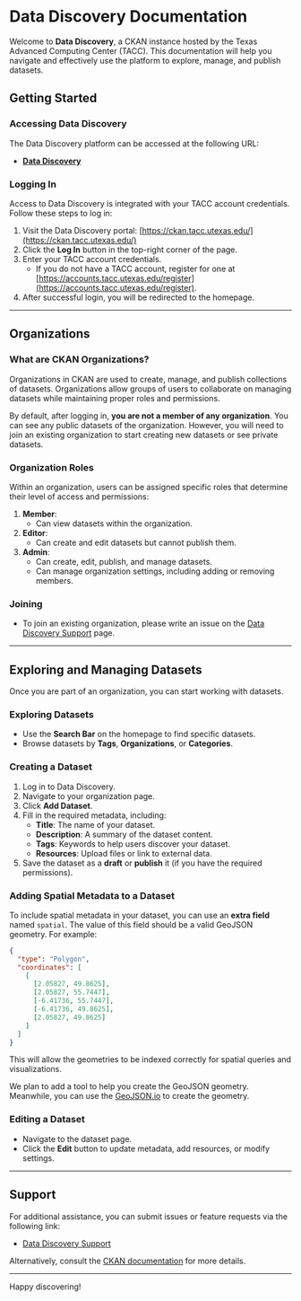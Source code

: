 # Data Discovery Documentation

Welcome to **Data Discovery**, a CKAN instance hosted by the Texas Advanced Computing Center (TACC). This documentation will help you navigate and effectively use the platform to explore, manage, and publish datasets.

## Getting Started

### Accessing Data Discovery

The Data Discovery platform can be accessed at the following URL:

- **[Data Discovery](https://ckan.tacc.utexas.edu/)**

### Logging In

Access to Data Discovery is integrated with your TACC account credentials. Follow these steps to log in:

1. Visit the Data Discovery portal: [https://ckan.tacc.utexas.edu/](https://ckan.tacc.utexas.edu/)
2. Click the **Log In** button in the top-right corner of the page.
3. Enter your TACC account credentials.
   - If you do not have a TACC account, register for one at [https://accounts.tacc.utexas.edu/register](https://accounts.tacc.utexas.edu/register).
4. After successful login, you will be redirected to the homepage.

---

## Organizations

### What are CKAN Organizations?

Organizations in CKAN are used to create, manage, and publish collections of datasets. Organizations allow groups of users to collaborate on managing datasets while maintaining proper roles and permissions.

By default, after logging in, **you are not a member of any organization**. You can see any public datasets of the organization. However, you will need to join an existing organization to start creating new datasets or see private datasets.

### Organization Roles

Within an organization, users can be assigned specific roles that determine their level of access and permissions:

1. **Member**:
   - Can view datasets within the organization.
2. **Editor**:
   - Can create and edit datasets but cannot publish them.
3. **Admin**:
   - Can create, edit, publish, and manage datasets.
   - Can manage organization settings, including adding or removing members.

### Joining

- To join an existing organization, please write an issue on the [Data Discovery Support](https://github.com/In-For-Disaster-Analytics/ckan-docker/issues) page.

---

## Exploring and Managing Datasets

Once you are part of an organization, you can start working with datasets.

### Exploring Datasets

- Use the **Search Bar** on the homepage to find specific datasets.
- Browse datasets by **Tags**, **Organizations**, or **Categories**.

### Creating a Dataset

1. Log in to Data Discovery.
2. Navigate to your organization page.
3. Click **Add Dataset**.
4. Fill in the required metadata, including:
   - **Title**: The name of your dataset.
   - **Description**: A summary of the dataset content.
   - **Tags**: Keywords to help users discover your dataset.
   - **Resources**: Upload files or link to external data.
5. Save the dataset as a **draft** or **publish** it (if you have the required permissions).

### Adding Spatial Metadata to a Dataset

To include spatial metadata in your dataset, you can use an **extra field** named `spatial`. The value of this field should be a valid GeoJSON geometry. For example:

```json
{
  "type": "Polygon",
  "coordinates": [
    [
      [2.05827, 49.8625],
      [2.05827, 55.7447],
      [-6.41736, 55.7447],
      [-6.41736, 49.8625],
      [2.05827, 49.8625]
    ]
  ]
}
```

This will allow the geometries to be indexed correctly for spatial queries and visualizations.

We plan to add a tool to help you create the GeoJSON geometry. Meanwhile, you can use the [GeoJSON.io](https://geojson.io/) to create the geometry.

### Editing a Dataset

- Navigate to the dataset page.
- Click the **Edit** button to update metadata, add resources, or modify settings.

---

## Support

For additional assistance, you can submit issues or feature requests via the following link:

- [Data Discovery Support](https://github.com/In-For-Disaster-Analytics/ckan-docker/issues)

Alternatively, consult the [CKAN documentation](https://docs.ckan.org/) for more details.

---

Happy discovering!
